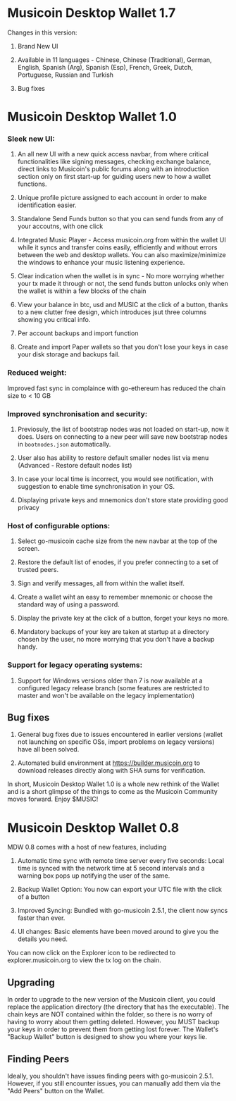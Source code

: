 # Musicoin Desktop Wallet 1.7

Changes in this version:

1. Brand New UI

2. Available in 11 languages - Chinese, Chinese (Traditional), German, English, Spanish (Arg), Spanish (Esp), French, Greek, Dutch, Portuguese, Russian and Turkish

3. Bug fixes

# Musicoin Desktop Wallet 1.0

### Sleek new UI:

1. An all new UI with a new quick access navbar, from where critical functionalities like signing messages, checking exchange balance, direct links to Musicoin's public forums along with an introduction section only on first start-up for guiding users new to how a wallet functions.

2. Unique profile picture assigned to each account in order to make identification easier.

3. Standalone Send Funds button so that you can send funds from any of your accoutns, with one click

4. Integrated Music Player - Access musicoin.org from within the wallet UI while it syncs and transfer coins easily, efficiently and without errors between the web and desktop wallets. You can also maximize/minimize the windows to enhance your music listening experience.

5. Clear indication when the wallet is in sync - No more worrying whether your tx made it through or not, the send funds button unlocks only when the wallet is within a few blocks of the chain

6. View your balance in btc, usd and MUSIC at the click of a button, thanks to a new clutter free design, which introduces jsut three columns showing you critical info.

7. Per account backups and import function

8. Create and import Paper wallets so that you don't lose your keys in case your disk storage and backups fail.

### Reduced weight:

Improved fast sync in complaince with go-ethereum has reduced the chain size to < 10 GB

### Improved synchronisation and security:

1. Previosuly, the list of bootstrap nodes was not loaded on start-up, now it does. Users on connecting to a new peer will save new bootstrap nodes in `bootnodes.json` automatically.

2. User also has ability to restore default smaller nodes list via menu (Advanced - Restore default nodes list)

3. In case your local time is incorrect, you would see notification, with suggestion to enable time synchronisation in your OS.

4. Displaying private keys and mnemonics don't store state providing good privacy

### Host of configurable options:

1. Select go-musicoin cache size from the new navbar at the top of the screen.

2. Restore the default list of enodes, if you prefer connecting to a set of trusted peers.

3. Sign and verify messages, all from within the wallet itself.

4. Create a wallet wiht an easy to remember mnemonic or choose the standard way of using a password.

5. Display the private key at the click of a button, forget your keys no more.

6. Mandatory backups of your key are taken at startup at a directory chosen by the user, no more worrying that you don't have a backup handy.

### Support for legacy operating systems:

1. Support for Windows versions older than 7 is now available at a configured legacy release branch (some features are restricted to master and won't be available on the legacy implementation)

## Bug fixes

1. General bug fixes due to issues encountered in earlier versions (wallet not launching on specific OSs, import problems on legacy versions) have all been solved.

2. Automated build environment at https://builder.musicoin.org to download releases directly along with SHA sums for verification.

In short, Musicoin Desktop Wallet 1.0 is a whole new rethink of the Wallet and is a short glimpse of the things to come as the Musicoin Community moves forward. Enjoy $MUSIC!

# Musicoin Desktop Wallet 0.8

MDW 0.8 comes with a host of new features, including

1. Automatic time sync with remote time server every five seconds: Local time is synced with the network time at 5 second intervals and a warning box pops up notifying the user of the same.

2. Backup Wallet Option: You now can export your UTC file with the click of a button

3. Improved Syncing: Bundled with go-musicoin 2.5.1, the client now syncs faster than ever.

4. UI changes: Basic elements have been moved around to give you the details you need.

You can now click on the Explorer icon to be redirected to explorer.musicoin.org to view the tx log on the chain.

## Upgrading

In order to upgrade to the new version of the Musicoin client, you could replace the application directory (the directory that has the executable). The chain keys are NOT contained within the folder, so there is no worry of having to worry about them getting deleted. However, you MUST backup your keys in order to prevent them from getting lost forever. The Wallet's "Backup Wallet" button is designed to show you where your keys lie.

## Finding Peers

Ideally, you shouldn't have issues finding peers with go-musicoin 2.5.1. However, if you still encounter issues, you can manually add them via the "Add Peers" button on the Wallet.
